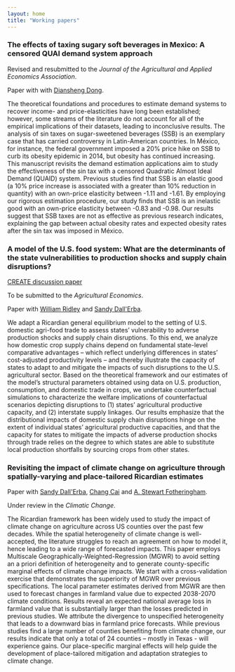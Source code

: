 ```yaml
---
layout: home
title: "Working papers"
---
```

### The effects of taxing sugary soft beverages in Mexico: A censored QUAI demand system  approach

Revised and resubmitted to the *Journal of the Agricultural and Applied Economics Association*.

Paper with with [Diansheng Dong](https://www.ers.usda.gov/authors/ers-staff-directory/diansheng-dong/).

The theoretical foundations and procedures to estimate demand systems to recover income- and price-elasticities have long been established; however, some streams of the literature do not account for all of the empirical implications of their datasets, leading to inconclusive results. The analysis of sin taxes on sugar-sweetened beverages (SSB) is an exemplary case that has carried controversy in Latin-American countries. In México, for instance, the federal government imposed a 20% price hike on SSB to curb its obesity epidemic in 2014, but obesity has continued increasing. This manuscript revisits the demand estimation applications aim to study the effectiveness of the sin tax with a censored Quadratic Almost Ideal Demand (QUAID) system. Previous studies find that SSB is an elastic good (a 10% price increase is associated with a greater than 10% reduction in quantity) with an own-price elasticity between -1.11 and -1.61. By employing our rigorous estimation procedure, our study finds that SSB is an inelastic good with an own-price elasticity between -0.83 and -0.98. Our results suggest that SSB taxes are not as effective as previous research indicates, explaining the gap between actual obesity rates and expected obesity rates after the sin tax was imposed in México.

### A model of the U.S. food system: What are the determinants of the state vulnerabilities to production shocks and supply chain disruptions?

[CREATE discussion paper](https://create.ace.illinois.edu/files/2022/02/Nava_ridley_dallerba_CREATE.pdf)

To be submitted to the *Agricultural Economics*.

Paper with [William Ridley](https://ace.illinois.edu/directory/wridley) and [Sandy Dall'Erba](https://ace.illinois.edu/directory/dallerba).

We adapt a Ricardian general equilibrium model to the setting of U.S. domestic agri-food trade to assess states’ vulnerability to adverse production shocks and supply chain disruptions. To this end, we analyze how domestic crop supply chains depend on fundamental state-level comparative advantages – which reflect underlying differences in states’ cost-adjusted productivity levels – and thereby illustrate the capacity of states to adapt to and mitigate the impacts of such disruptions to the U.S. agricultural sector. Based on the theoretical framework and our estimates of the model’s structural parameters obtained using data on U.S. production, consumption, and domestic trade in crops, we undertake counterfactual simulations to characterize the welfare implications of counterfactual scenarios depicting disruptions to (1) states’ agricultural productive capacity, and (2) interstate supply linkages. Our results emphasize that the distributional impacts of domestic supply chain disruptions hinge on the extent of individual states’ agricultural productive capacities, and that the capacity for states to mitigate the impacts of adverse production shocks through trade relies on the degree to which states are able to substitute local production shortfalls by sourcing crops from other states.

### Revisiting the impact of climate change on agriculture through spatially-varying and place-tailored Ricardian estimates

Paper with [Sandy Dall'Erba](https://ace.illinois.edu/directory/dallerba), [Chang Cai](https://ace.illinois.edu/directory/ccai5) and [A. Stewart Fotheringham](https://sgsup.asu.edu/stewart-fotheringham).

Under review in the *Climatic Change*.

The Ricardian framework has been widely used to study the impact of climate change on agriculture across US counties over the past few decades. While the spatial heterogeneity of climate change is well-accepted, the literature struggles to reach an agreement on how to model it, hence leading to a wide range of forecasted impacts. This paper employs Multiscale Geographically-Weighted-Regression (MGWR) to avoid setting an a priori definition of heterogeneity and to generate county-specific marginal effects of climate change impacts. We start with a cross-validation exercise that demonstrates the superiority of MGWR over previous specifications. The local parameter estimates derived from MGWR are then used to forecast changes in farmland value due to expected 2038-2070 climate conditions. Results reveal an expected national average loss in farmland value that is substantially larger than the losses predicted in previous studies. We attribute the divergence to unspecified heterogeneity that leads to a downward bias in farmland price forecasts. While previous studies find a large number of counties benefiting from climate change, our results indicate that only a total of 24 counties – mostly in Texas - will experience gains. Our place-specific marginal effects will help guide the development of place-tailored mitigation and adaptation strategies to climate change.